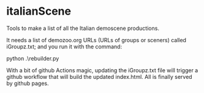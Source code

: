 # italianScene
Tools to make a list of all the Italian demoscene productions.

It needs a list of demozoo.org URLs (URLs of groups or sceners) called iGroupz.txt; and you run it with the command:

python .\rebuilder.py

With a bit of github Actions magic, updating the iGroupz.txt file will trigger a github workflow that will build the updated index.html. All is finally served by github pages.

